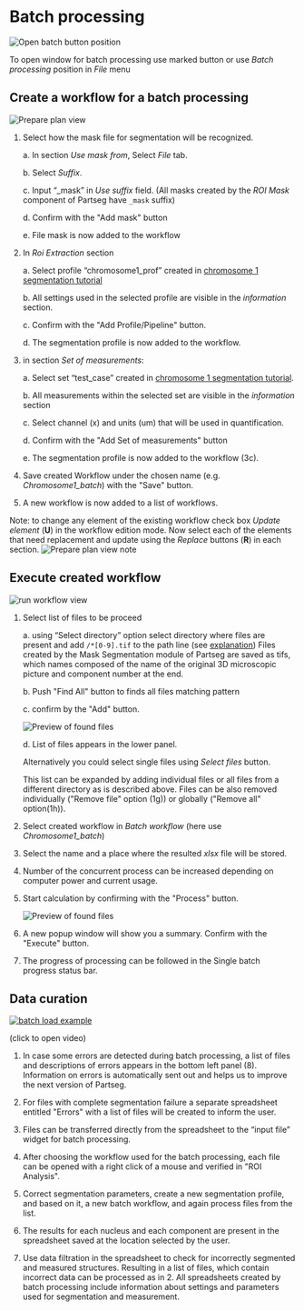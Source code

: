 # Batch processing

![Open batch button position](./images/open_batch.png)

To open window for batch processing use marked button or use *Batch processing* position in *File* menu

## Create a workflow for a batch processing

![Prepare plan view](./images/prepare_plan.png)

1. Select how the mask file for segmentation will be recognized.

   a.  In section *Use mask from*, Select *File* tab.

   b. Select *Suffix*.

   c. Input “\_mask” in  *Use suffix* field. (All masks created by the *ROI Mask* component of Partseg have `_mask` suffix)

   d. Confirm with the "Add mask" button

   e. File mask is now added to the workflow

2. In *Roi Extraction* section

   a. Select profile “chromosome1_prof” created in [chromosome 1 segmentation tutorial](../tutorial-chromosome-1/tutorial-chromosome1_16.md)

   b. All settings used in the selected profile are visible in the *information* section.

   c. Confirm with the "Add Profile/Pipeline" button.

   d. The segmentation profile is now added to the workflow.

3. in section *Set of measurements*:

   a. Select set “test_case” created in [chromosome 1 segmentation tutorial](../tutorial-chromosome-1/tutorial-chromosome1_16.md).

   b. All measurements within the selected set are visible in the *information* section

   c.  Select channel (x) and units (um) that will be used in quantification.

   d.  Confirm with the "Add Set of measurements" button

   e.  The segmentation profile is now added to the workflow (3c).

4. Save created Workflow under the chosen name (e.g. *Chromosome1_batch*) with the "Save" button.

5. A new workflow is now added to a list of workflows.

Note: to change any element of the existing workflow check box *Update element* (**U**) in the workflow edition mode.
Now select each of the elements that need replacement and update using the *Replace* buttons (**R**) in each section.
![Prepare plan view note](./images/prepare_plan2.png)

## Execute created workflow

![run workflow view](./images/input_files.png)

1. Select list of files to be proceed

   a. using “Select directory” option select directory where files are present and add `/*[0-9].tif` to the path line (see [explanation](<https://en.wikipedia.org/wiki/Glob_(programming)>)) Files created by the Mask Segmentation module of Partseg are saved as tifs, which names composed of the name of the original 3D microscopic picture and component number at the end.

   b. Push "Find All" button to finds all files matching pattern

   c. confirm by the "Add" button.

   ![Preview of found files](./images/add_files.png)

   d. List of files appears in the lower panel.

   Alternatively you could select single files using *Select files* button.

   This list can be expanded by adding individual files or all files from a different directory as is described above. Files can be also removed individually ("Remove file" option (1g)) or globally ("Remove all" option(1h)).

2. Select created workflow in *Batch workflow* (here use *Chromosome1_batch*)

3. Select the name and a place where the resulted *xlsx* file will be stored.

4. Number of the concurrent process can be increased depending on computer power and current usage.

5. Start calculation by confirming with the "Process" button.

   ![Preview of found files](./images/execution_panel.png)

6. A new popup window will show you a summary. Confirm with the "Execute" button.

7. The progress of processing can be followed in the Single batch progress status bar.

## Data curation

[![batch load example](https://img.youtube.com/vi/71J3KG_Zeao/0.jpg)](https://www.youtube.com/watch?v=71J3KG_Zeao)

(click to open video)

1. In case some errors are detected during batch processing, a list of files and descriptions of errors appears in the bottom left panel (8).
   Information on errors is automatically sent out and helps us to improve the next version of Partseg.

2. For files with complete segmentation failure a separate spreadsheet entitled "Errors" with a list of files will be created to inform the user.

3. Files can be transferred directly from the spreadsheet to the “input file” widget for batch processing.

4. After choosing the workflow used for the batch processing, each file can be opened with a right click of a mouse and verified in "ROI Analysis".

5. Correct segmentation parameters, create a new segmentation profile, and based on it, a new batch workflow, and again process files from the list.

6. The results for each nucleus and each component are present in the spreadsheet saved at the location selected by the user.

7. Use data filtration in the spreadsheet to check for incorrectly segmented and measured structures. Resulting in a list of files, which contain incorrect data can be processed as in 2.
   All spreadsheets created by batch processing include information about settings and parameters used for segmentation and measurement.
